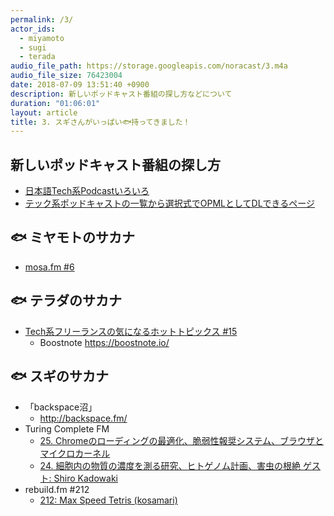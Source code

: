 ```yaml
---
permalink: /3/
actor_ids:
  - miyamoto
  - sugi
  - terada
audio_file_path: https://storage.googleapis.com/noracast/3.m4a
audio_file_size: 76423004
date: 2018-07-09 13:51:40 +0900
description: 新しいポッドキャスト番組の探し方などについて
duration: "01:06:01"
layout: article
title: 3. スギさんがいっぱい🐟持ってきました！
---
```


## 新しいポッドキャスト番組の探し方

- [日本語Tech系Podcastいろいろ](https://qiita.com/suginoy/items/dada11eef775b883320f)
- [テック系ポッドキャストの一覧から選択式でOPMLとしてDLできるページ](https://free-engineer.xrea.jp/1515)

## 🐟 ミヤモトのサカナ

- [mosa.fm #6](https://mosa.fm/6)

## 🐟 テラダのサカナ

- [Tech系フリーランスの気になるホットトピックス #15](https://free-engineer.xrea.jp/1531)
    - Boostnote https://boostnote.io/

## 🐟 スギのサカナ

- 「backspace沼」
    - http://backspace.fm/
- Turing Complete FM
    - [25. Chromeのローディングの最適化、脆弱性報奨システム、ブラウザとマイクロカーネル](https://turingcomplete.fm/25)
    - [24. 細胞内の物質の濃度を測る研究、ヒトゲノム計画、害虫の根絶 ゲスト: Shiro Kadowaki](https://turingcomplete.fm/24)
- rebuild.fm #212
    - [212: Max Speed Tetris (kosamari)](http://rebuild.fm/212/)